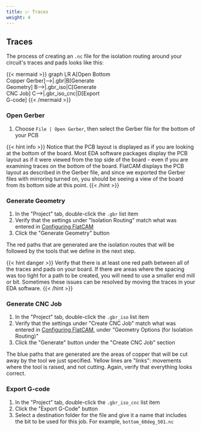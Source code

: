 ```yaml
---
title: 📈 Traces
weight: 4
---
```


## Traces

The process of creating an `.nc` file for the isolation routing around your circuit's traces and pads looks like this:

{{< mermaid >}}
graph LR
    A[Open Bottom<br>Copper Gerber]-->|.gbr|B[Generate<br>Geometry]
    B-->|.gbr_iso|C[Generate<br>CNC Job]
    C-->|.gbr_iso_cnc|D[Export<br>G-code]
{{< /mermaid >}}

### Open Gerber

1. Choose `File | Open Gerber`, then select the Gerber file for the bottom of your PCB

{{< hint info >}}
Notice that the PCB layout is displayed as if you are looking at the bottom of the board. Most EDA software packages display the PCB layout as if it were viewed from the top side of the board - even if you are examining traces on the bottom of the board. FlatCAM displays the PCB layout as described in the Gerber file, and since we exported the Gerber files with mirroring turned on, you should be seeing a view of the board from its bottom side at this point.
{{< /hint >}}

### Generate Geometry

1. In the "Project" tab, double-click the `.gbr` list item
2. Verify that the settings under "Isolation Routing" match what was entered in [Configuring FlatCAM](../../flatcam/configuring)
3. Click the "Generate Geometry" button

The red paths that are generated are the isolation routes that will be followed by the tools that we define in the next step.

{{< hint danger >}}
Verify that there is at least one red path between all of the traces and pads on your board. If there are areas where the spacing was too tight for a path to be created, you will need to use a smaller end mill or bit. Sometimes these issues can be resolved by moving the traces in your EDA software.
{{< /hint >}}

### Generate CNC Job

1. In the "Project" tab, double-click the `.gbr_iso` list item
2. Verify that the settings under "Create CNC Job" match what was entered in [Configuring FlatCAM](../../flatcam/configuring), under "Geometry Options (for Isolation Routing)"
3. Click the "Generate" button under the "Create CNC Job" section

The blue paths that are generated are the areas of copper that will be cut away by the tool we just specified. Yellow lines are "links": movements where the tool is raised, and not cutting. Again, verify that everything looks correct.

### Export G-code

1. In the "Project" tab, double-click the `.gbr_iso_cnc` list item
2. Click the "Export G-Code" button
3. Select a destination folder for the file and give it a name that includes the bit to be used for this job. For example, `bottom_60deg_501.nc`
